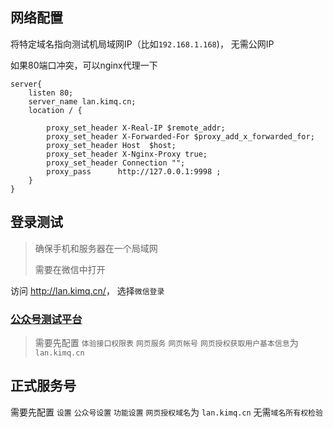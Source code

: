## 网络配置

将特定域名指向测试机局域网IP（比如`192.168.1.168`)， 无需公网IP

如果80端口冲突，可以nginx代理一下

``` nginx
server{
    listen 80;
    server_name lan.kimq.cn;
    location / {

        proxy_set_header X-Real-IP $remote_addr;
        proxy_set_header X-Forwarded-For $proxy_add_x_forwarded_for;
        proxy_set_header Host  $host;
        proxy_set_header X-Nginx-Proxy true;
        proxy_set_header Connection "";
        proxy_pass      http://127.0.0.1:9998 ;
    }
}
```
## 登录测试
> 确保手机和服务器在一个局域网
> 
> 需要在微信中打开


访问 <http://lan.kimq.cn/>， 选择`微信登录`

### [公众号测试平台](https://mp.weixin.qq.com/debug/cgi-bin/sandboxinfo)

> 需要先配置 `体验接口权限表` `网页服务` `网页帐号` `网页授权获取用户基本信息`为 `lan.kimq.cn`


## 正式服务号

需要先配置  `设置` `公众号设置` `功能设置` `网页授权域名`为 `lan.kimq.cn` 无需`域名所有权检验`


